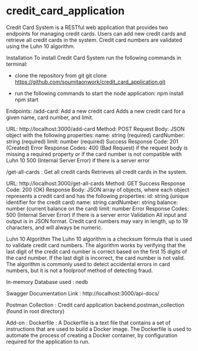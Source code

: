 # credit_card_application

Credit Card System is a RESTful web application that provides two endpoints for managing credit cards. Users can add new credit cards and retrieve all credit cards in the system. Credit card numbers are validated using the Luhn 10 algorithm.

Installation
To install Credit Card System run the following commands in terminal:
- clone the repository from git
git clone https://github.com/soumitaonwork/credit_card_application.git 

- run the following commands to start the node application:
npm install
npm start

Endpoints:
/add-card: Add a new credit card
Adds a new credit card for a given name, card number, and limit.

URL: http://localhost:3000/add-card
Method: POST
Request Body: JSON object with the following properties:
name: string (required)
cardNumber: string (required)
limit: number (required)
Success Response Code: 201 (Created)
Error Response Codes:
400 (Bad Request) if the request body is missing a required property or if the card number is not compatible with Luhn 10
500 (Internal Server Error) if there is a server error


/get-all-cards : Get all credit cards
Retrieves all credit cards in the system.

URL: http://localhost:3000/get-all-cards
Method: GET
Success Response Code: 200 (OK)
Response Body: JSON array of objects, where each object represents a credit card and has the following properties:
id: string (unique identifier for the credit card)
name: string
cardNumber: string
balance: number (current balance on the card)
limit: number
Error Response Codes:
500 (Internal Server Error) if there is a server error
Validation
All input and output is in JSON format. Credit card numbers may vary in length, up to 19 characters, and will always be numeric.

Luhn 10 Algorithm
The Luhn 10 algorithm is a checksum formula that is used to validate credit card numbers. The algorithm works by verifying that the last digit of the credit card number is correct based on the first 15 digits of the card number. If the last digit is incorrect, the card number is not valid. The algorithm is commonly used to detect accidental errors in card numbers, but it is not a foolproof method of detecting fraud.

In-memory Database used :
nedb


Swagger Documentation Link :
http://localhost:3000/api-docs/

Postman Collection :
Credit card application backend.postman_collection (found in root directory)

Add-on :
Dockerfile : A Dockerfile is a text file that contains a set of instructions that are used to build a Docker image. The Dockerfile is used to automate the process of creating a Docker container, by configuration required for the application to run.

